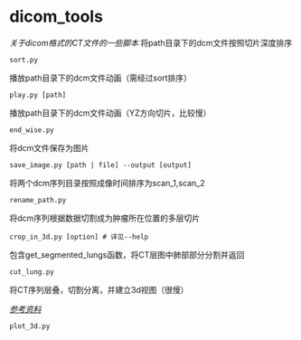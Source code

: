 # dicom_tools

*关于dicom格式的CT文件的一些脚本*
将path目录下的dcm文件按照切片深度排序

    sort.py


播放path目录下的dcm文件动画（需经过sort排序）

    play.py [path]


播放path目录下的dcm文件动画（YZ方向切片，比较慢）

    end_wise.py


将dcm文件保存为图片

    save_image.py [path | file] --output [output]


将两个dcm序列目录按照成像时间排序为scan_1,scan_2

    rename_path.py


将dcm序列根据数据切割成为肿瘤所在位置的多层切片

    crop_in_3d.py [option] # 详见--help
    
包含get_segmented_lungs函数，将CT层图中肺部部分分割并返回

    cut_lung.py 
    
将CT序列层叠，切割分离，并建立3d视图（很慢）

*[参考资料](https://www.kaggle.com/arnavkj95/data-science-bowl-2017/candidate-generation-and-luna16-preprocessing "Kaggle")*

    plot_3d.py

